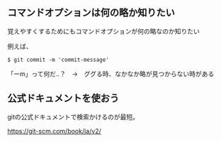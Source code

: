 ## コマンドオプションは何の略か知りたい
覚えやすくするためにもコマンドオプションが何の略なのか知りたい

例えば、
```
$ git commit -m 'commit-message'
```
 「ーm」って何だ‥？　→　ググる時、なかなか略が見つからない時がある
 
 ## 公式ドキュメントを使おう
 gitの公式ドキュメントで検索かけるのが最短。
 
 https://git-scm.com/book/ja/v2/
 
